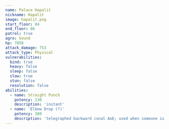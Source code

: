 ```yaml
---
name: Palace Hapalit
nickname: Hapalit
image: hapalit.png
start_floor: 84
end_floor: 86
patrol: true
agro: Sound
hp: 7858
attack_damage: 753
attack_type: Physical
vulnerabilities:
  bind: true
  heavy: false
  sleep: false
  slow: true
  stun: false
  resolution: false
abilities:
  - name: Straight Punch
    potency: 130
    description: 'instant'
  - name: 'Elbow Drop (?)'
    potency: 300
    description: 'telegraphed backward conal AoE; used when someone is behind'
---
```

